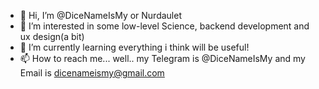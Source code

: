 - 👋 Hi, I’m @DiceNameIsMy or Nurdaulet
- 👀 I’m interested in some low-level Science, backend development and ux design(a bit)
- 🌱 I’m currently learning everything i think will be useful!
- 📫 How to reach me... well.. my Telegram is @DiceNameIsMy and my Email is dicenameismy@gmail.com
